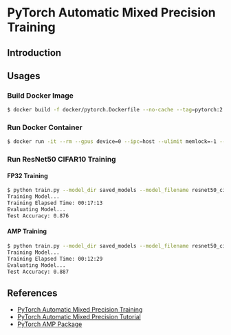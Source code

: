 # PyTorch Automatic Mixed Precision Training

## Introduction

## Usages

### Build Docker Image

```bash
$ docker build -f docker/pytorch.Dockerfile --no-cache --tag=pytorch:2.2.0 .
```

### Run Docker Container

```bash
$ docker run -it --rm --gpus device=0 --ipc=host --ulimit memlock=-1 --ulimit stack=67108864 -v $(pwd):/mnt pytorch:2.2.0
```

### Run ResNet50 CIFAR10 Training

#### FP32 Training

```bash
$ python train.py --model_dir saved_models --model_filename resnet50_cifar10_fp32.pt
Training Model...
Training Elapsed Time: 00:17:13
Evaluating Model...
Test Accuracy: 0.876
```

#### AMP Training

```bash
$ python train.py --model_dir saved_models --model_filename resnet50_cifar10_amp.pt --use_amp
Training Model...
Training Elapsed Time: 00:12:29
Evaluating Model...
Test Accuracy: 0.887
```

## References

- [PyTorch Automatic Mixed Precision Training](https://leimao.github.io/blog/PyTorch-Automatic-Mixed-Precision-Training/)
- [PyTorch Automatic Mixed Precision Tutorial](https://pytorch.org/tutorials/recipes/recipes/amp_recipe.html)
- [PyTorch AMP Package](https://pytorch.org/docs/stable/amp.html)
